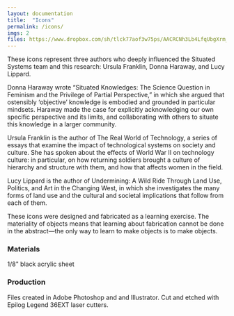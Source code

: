 ```yaml
---
layout: documentation
title:  "Icons"
permalink: /icons/
imgs: 2
files: https://www.dropbox.com/sh/tlck77aof3w75ps/AACRCNh3Lb4LfqUbgXrm_Nbra?dl=0
---
```


These icons represent three authors who deeply influenced the Situated Systems team and this research: Ursula Franklin, Donna Haraway, and Lucy Lippard.
 
Donna Haraway wrote “Situated Knowledges: The Science Question in Feminism and the Privilege of Partial Perspective,” in which she argued that ostensibly ‘objective’ knowledge is embodied and grounded in particular mindsets. Haraway made the case for explicitly acknowledging our own specific perspective and its limits, and collaborating with others to situate this knowledge in a larger community.
 
Ursula Franklin is the author of The Real World of Technology, a series of essays that examine the impact of technological systems on society and culture. She has spoken about the effects of World War II on technology culture: in particular, on how returning soldiers brought a culture of hierarchy and structure with them, and how that affects women in the field.  
 
Lucy Lippard is the author of Undermining: A Wild Ride Through Land Use, Politics, and Art in the Changing West, in which she investigates the many forms of land use and the cultural and societal implications that follow from each of them.

These icons were designed and fabricated as a learning exercise. The materiality of objects means that learning about fabrication cannot be done in the abstract—the only way to learn to make objects is to make objects.

### Materials

1/8" black acrylic sheet
 
### Production

Files created in Adobe Photoshop and and Illustrator.
Cut and etched with Epilog Legend 36EXT laser cutters.